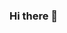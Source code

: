 ### Hi there 👋

<!--
**Mihalis-KoutouvosNU/Mihalis-KoutouvosNU** is a ✨ _special_ ✨ repository because its `README.md` (this file) appears on your GitHub profile.

Here are some ideas to get you started:

- 🔭 I’m currently working on CS1200.
- 🌱 I’m currently learning Russian.
- 👯 I’m looking to collaborate on coding projects.
- 🤔 I’m looking for help with co-op search. 
- 💬 Ask me about my life. 
- 📫 How to reach me: email works best. 
- 😄 Pronouns: he/him/his
- ⚡ Fun fact: I can swim very fast
-->
